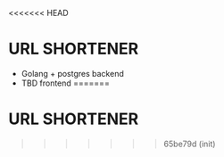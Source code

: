 <<<<<<< HEAD
# URL SHORTENER

- Golang + postgres backend
- TBD frontend
=======
# URL SHORTENER
>>>>>>> 65be79d (init)
